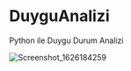 # DuyguAnalizi
Python ile Duygu Durum Analizi

![Screenshot_1626184259](https://user-images.githubusercontent.com/33186246/159139341-f631d3e7-7bed-47e0-8306-e2b5733eeacb.png)
